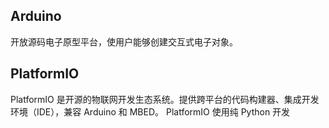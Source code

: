 

## Arduino
开放源码电子原型平台，使用户能够创建交互式电子对象。
## PlatformIO
PlatformIO 是开源的物联网开发生态系统。提供跨平台的代码构建器、集成开发环境（IDE），兼容 Arduino 和 MBED。 PlatformIO 使用纯 Python 开发